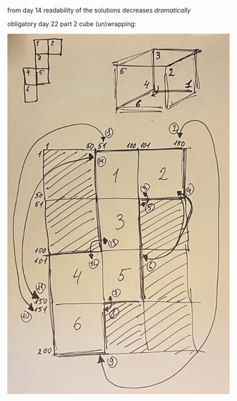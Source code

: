 from day 14 readability of the solutions decreases _dramatically_

obligatory day 22 part 2 cube (un)wrapping:

![image](day22/IMAGE%202022-12-26%2020%3A37%3A32.jpg)
